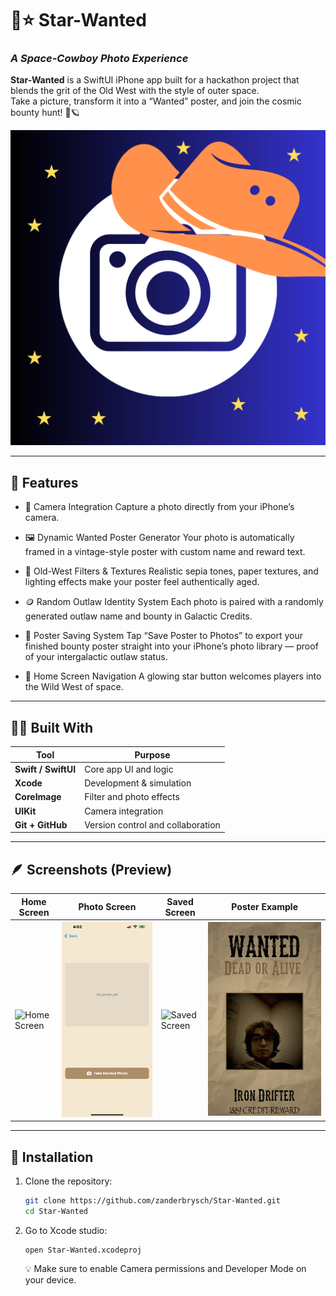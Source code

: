 # 🌌⭐ Star-Wanted
### _A Space-Cowboy Photo Experience_

**Star-Wanted** is a SwiftUI iPhone app built for a hackathon project that blends the grit of the Old West with the style of outer space.  
Take a picture, transform it into a “Wanted” poster, and join the cosmic bounty hunt! 🤠🪐

![App Icon](Star-Wanted/docs/Star-Wanted.png)

---

## 🚀 Features

- 📸 Camera Integration
Capture a photo directly from your iPhone’s camera.

- 🖼️ Dynamic Wanted Poster Generator
Your photo is automatically framed in a vintage-style poster with custom name and reward text.

- 🎨 Old-West Filters & Textures
Realistic sepia tones, paper textures, and lighting effects make your poster feel authentically aged.

- 🪙 Random Outlaw Identity System
Each photo is paired with a randomly generated outlaw name and bounty in Galactic Credits.

- 💾 Poster Saving System
Tap “Save Poster to Photos” to export your finished bounty poster straight into your iPhone’s photo library — proof of your intergalactic outlaw status.

- 🌟 Home Screen Navigation
A glowing star button welcomes players into the Wild West of space.
---

## 🧑‍💻 Built With

| Tool | Purpose |
|------|----------|
| **Swift / SwiftUI** | Core app UI and logic |
| **Xcode** | Development & simulation |
| **CoreImage** | Filter and photo effects |
| **UIKit** | Camera integration |
| **Git + GitHub** | Version control and collaboration |

---

## 🪶 Screenshots (Preview)

| Home Screen | Photo Screen | Saved Screen | Poster Example |
|--------------|----------------|--------------|----------------|
| ![Home Screen](Star-Wanted/docs/home-screen.PNG) | ![Photo Screen](Star-Wanted/docs/photo-screen.PNG) | ![Saved Screen](Star-Wanted/docs/save-screen.PNG) | ![Wanted Poster](Star-Wanted/docs/example-save.JPG) |

---

## 🔧 Installation

1. Clone the repository:
   ```bash
   git clone https://github.com/zanderbrysch/Star-Wanted.git
   cd Star-Wanted
   ```
2. Go to Xcode studio:
   ```
   open Star-Wanted.xcodeproj
   ```
   
   
   💡 Make sure to enable Camera permissions and Developer Mode on your device.
